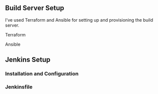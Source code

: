 ## Build Server Setup 

I've used Terraform and Ansible for setting up and provisioning the build server.

Terraform 


Ansible


## Jenkins Setup

### Installation and Configuration



### Jenkinsfile